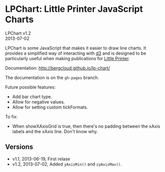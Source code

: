 # LPChart: Little Printer JavaScript Charts

LPChart v1.2  
2013-07-02

LPChart is some JavaScript that makes it easier to draw line charts. It provides a simplified way of interacting with [d3](http://d3js.org/) and is designed to be particularly useful when making publications for [Little Printer](http://bergcloud.com/littleprinter/).

Documentation: http://bergcloud.github.io/lp-chart/

The documentation is on the `gh-pages` branch.

Future possible features:

* Add bar chart type.
* Allow for negative values.
* Allow for setting custom tickFormats.

To fix:

* When showXAxisGrid is true, then there's no padding between the xAxis labels and the xAxis line. Don't know why.

## Versions

* v1.1, 2013-06-19, First relase
* v1.2, 2013-07-02, Added `yAxisMin()` and `zyAxisMax()`.

